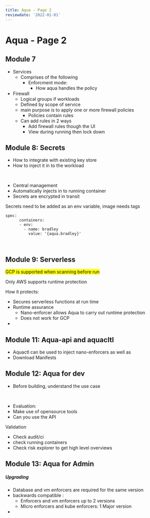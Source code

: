 ```yaml
---
title: Aqua - Page 2
reviewdate: '2022-01-01'
---
```


# Aqua - Page 2

<h2 id="bkmrk-module-7">Module 7</h2>
<ul id="bkmrk-services-comprises-o">
<li>Services
<ul>
<li>Comprises of the following
<ul>
<li>Enforcment mode:
<ul>
<li>How aqua handles the policy </li>
</ul>
</li>
</ul>
</li>
</ul>
</li>
<li>Firewall 
<ul>
<li>Logical groups if workloads</li>
<li>Defined by scope of service</li>
<li>main purpose is to apply one or more firewall policies
<ul>
<li>Policies contain rules</li>
</ul>
</li>
<li>Can add rules in 2 ways
<ul>
<li>Add firewall rules though the UI</li>
<li>View during running then lock down</li>
</ul>
</li>
</ul>
</li>
</ul>
<h2 id="bkmrk-module-8%3A-secrets">Module 8: Secrets</h2>
<ul id="bkmrk-how-to-integrate-wit">
<li>How to integrate with existing key store</li>
<li>How to inject it in to the workload</li>
</ul>
<p id="bkmrk-%C2%A0"> </p>
<ul id="bkmrk-central-management%C2%A0-">
<li>Central management </li>
<li>Automatically injects in to running container</li>
<li>Secrets are encrypted in transit</li>
</ul>
<p id="bkmrk-secrets-need-to-be-a">Secrets need to be added as an env variable, image needs tags</p>
<pre id="bkmrk-spec%3A-containers%3A---"><code class="language-">spec:
      containers:
      - env:
        - name: bradley
          value: '{aqua.bradley}'</code></pre>
<p id="bkmrk-%C2%A0-0"> </p>
<h2 id="bkmrk-module-9%3A-serverless">Module 9: Serverless</h2>
<p id="bkmrk-gcp-is-supported-whe"><span style="background-color: #ffff00;">GCP is supported when scanning before run</span></p>
<p id="bkmrk-only-aws-supports-ru">Only AWS supports runtime protection</p>
<p id="bkmrk-how-it-potects%3A">How it protects:</p>
<ul id="bkmrk-secures-serverless-f">
<li>Secures serverless functions at run time</li>
<li>Runtime assurance
<ul>
<li>Nano-enforcer allows Aqua to carry out runtime protection</li>
<li>Does not work for GCP</li>
</ul>
</li>
<li> </li>
</ul>
<h2 id="bkmrk-%C2%A0-1">Module 11: Aqua-api and aquacltl</h2>
<ul id="bkmrk-aquactl-can-be-used-">
<li>Aquactl can be used to inject nano-enforcers as well as</li>
<li>Download Manifests </li>
</ul>
<h2 id="bkmrk-module-12%3A-aqua-for-">Module 12: Aqua for dev</h2>
<ul id="bkmrk-before-building%2C-und">
<li>Before building, understand the use case</li>
</ul>
<p id="bkmrk-%C2%A0-2"> </p>
<ul id="bkmrk-evaluation%3A-make-use">
<li>Evaluation:</li>
<li>Make use of opensource tools</li>
<li>Can you use the API</li>
</ul>
<p id="bkmrk-validation">Validation</p>
<ul id="bkmrk-check-audit%2Fci-check">
<li>Check audit/ci</li>
<li>check running containers</li>
<li>Check risk explorer to get high level overviews </li>
</ul>
<h2 id="bkmrk-module-13%3A-aqua-for-">Module 13: Aqua for Admin</h2>
<h5 id="bkmrk-upgrading">Upgrading</h5>
<ul id="bkmrk-database-and-vm-enfo">
<li>Database and vm enforcers are required for the same version</li>
<li>backwards compatible :
<ul>
<li>Enforcers and vm enforcers up to 2 versions</li>
<li>Micro enforcers and kube enforcers: 1 Major version</li>
</ul>
</li>
<li> </li>
</ul>
<p id="bkmrk-%C2%A0-3"> </p>
<p id="bkmrk-%C2%A0-4"> </p>
<p id="bkmrk-%C2%A0-5"> </p>
<p id="bkmrk-%C2%A0-6"> </p>
<p id="bkmrk-%C2%A0-7"> </p>